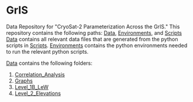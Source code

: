 # GrIS
Data Repository for "CryoSat-2 Parameterization Across the GrIS."
This repository contains the following paths: [Data](/Data/), [Environments](/Environments/), and [Scripts](/Scripts/)
[Data](/Data/) contains all relevant data files that are generated from the python scripts in [Scripts](/Scripts/). [Environments](/Environments/) contains the python environments needed to run the relevant python scripts. 

[Data](/Data/) contains the following folders:
  1. [Correlation_Analysis](/Data/Correlation_Analysis/)
  2. [Graphs](/Data/Graphs/)
  3. [Level_1B_LeW](/Data/Level_1B_LeW/)
  4. [Level_2_Elevations](/Data/Level_2_Elevations/)

  
